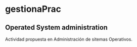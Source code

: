 # gestionaPrac
## Operated System administration

Actividad propuesta en Administración de sitemas Operativos.
